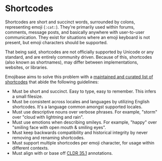 # Shortcodes

Shortcodes are short and succinct words, surrounded by colons, representing emoji (`:cat:`). They're
primarily used within forums, comments, message posts, and basically anywhere with user-to-user
communication. They exist for situations where an emoji keyboard is not present, but emoji
characters should be supported.

That being said, shortcodes are not officially supported by Unicode or any standard, and are
entirely community driven. Because of this, shortcodes (also known as shortnames), may differ
between implementations, websites, or libraries.

Emojibase aims to solve this problem with a
[maintained and curated list of shortcodes](https://github.com/milesj/emojibase/blob/master/packages/generator/src/resources/shortcodes.ts)
that abide the following guidelines:

- Must be short and succinct. Easy to type, easy to remember. This infers a small filesize.
- Must be consistent across locales and languages by utilizing English shortcodes. It's a language
  common amongst supported locales.
- Must use descriptive nouns over verbose phrases. For example, "storm" over "cloud with lightning
  and rain".
- Must use emotions when describing smileys. For example, "happy" over "smiling face with open mouth
  & smiling eyes".
- Must keep backwards compatibility and historical integrity by never removing and renaming
  shortcodes.
- Must support multiple shortcodes per emoji character, for usage within different contexts.
- Must align with or base off [CLDR 35.1](http://cldr.unicode.org/index/downloads/cldr-35-1)
  annotations.
